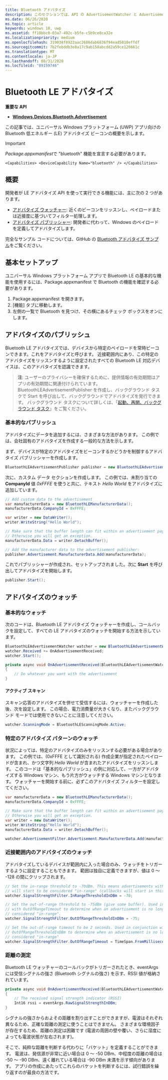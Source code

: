 ```yaml
---
title: Bluetooth アドバタイズ
description: このセクションでは、API の AdvertisementWatcher と AdvertisementPublisher を使って、ユニバーサル Windows プラットフォーム (UWP) アプリに Bluetooth 低エネルギー (LE) アドバタイズを統合する方法に関する記事を取り上げています。
ms.date: 06/26/2020
ms.topic: article
keywords: windows 10, uwp
ms.assetid: ff10bbc0-03a7-492c-b5fe-c5b9ce8ca32e
ms.localizationpriority: medium
ms.openlocfilehash: 319038f8922aac2686dab6836f94ead5018effdf
ms.sourcegitcommit: 7b2febddb3e8a17c9ab158abcdd2a59ce126661c
ms.translationtype: MT
ms.contentlocale: ja-JP
ms.lasthandoff: 08/31/2020
ms.locfileid: "89159746"
---
```

# <a name="bluetooth-le-advertisements"></a>Bluetooth LE アドバタイズ


**重要な API**

-   [**Windows.Devices.Bluetooth.Advertisement**](/uwp/api/windows.devices.bluetooth.advertisement)

この記事では、ユニバーサル Windows プラットフォーム (UWP) アプリ向けの Bluetooth 低エネルギー (LE) アドバタイズ ビーコンの概要を示します。  

> [!Important]
> *Package.appxmanifest*で "bluetooth" 機能を宣言する必要があります。
>
> `<Capabilities> <DeviceCapability Name="bluetooth" /> </Capabilities>`

## <a name="overview"></a>概要

開発者が LE アドバタイズ API を使って実行できる機能には、主に次の 2 つがあります。

-   [アドバタイズ ウォッチャー](/uwp/api/windows.devices.bluetooth.advertisement.bluetoothleadvertisementwatcher): 近くのビーコンをリッスンし、ペイロードまたは近接度に基づいてフィルター処理します。  
-   [アドバタイズ パブリッシャー](/uwp/api/windows.devices.bluetooth.advertisement.bluetoothleadvertisementpublisher): 開発者に代わって、Windows のペイロードを定義してアドバタイズします。  

完全なサンプル コードについては、GitHub の [Bluetooth アドバタイズ サンプル](https://github.com/Microsoft/Windows-universal-samples/tree/master/Samples/BluetoothAdvertisement)をご覧ください。

## <a name="basic-setup"></a>基本セットアップ

ユニバーサル Windows プラットフォーム アプリで Bluetooth LE の基本的な機能を使用するには、Package.appxmanifest で Bluetooth の機能を確認する必要があります。

1. Package.appxmanifest を開きます。
2. [機能] タブに移動します。
3. 左側の一覧で Bluetooth を見つけ、その横にあるチェック ボックスをオンにします。

## <a name="publishing-advertisements"></a>アドバタイズのパブリッシュ

Bluetooth LE アドバタイズでは、デバイスから特定のペイロードを常時ビーコンできます。これをアドバタイズと呼びます。 近接範囲内にあり、この特定のアドバタイズをリッスンするように設定されたすべての Bluetooth LE 対応デバイスは、このアドバタイズを認識できます。

> **注**: ユーザーのプライバシーを確保するために、提供情報の有効期間はアプリの有効期間に関連付けられています。 BluetoothLEAdvertisementPublisher を作成し、バックグラウンド タスクで Start を呼び出して、バックグラウンドでアドバタイズを発行できます。 バックグラウンド タスクについて詳しくは、「[起動、再開、バックグラウンド タスク](../launch-resume/index.md)」をご覧ください。

### <a name="basic-publishing"></a>基本的なパブリッシュ

アドバタイズにデータを追加するには、さまざまな方法があります。 この例では、会社固有のアドバタイズを作成する一般的な方法を示します。 

まず、デバイスが特定のアドバタイズをビーコンするかどうかを制御するアドバタイズ パブリッシャーを作成します。

```csharp
BluetoothLEAdvertisementPublisher publisher = new BluetoothLEAdvertisementPublisher();
```

次に、カスタム データ セクションを作成します。 この例では、未割り当ての **CompanyId** 値 *0xFFFE* を使うと共に、テキスト *Hello World* をアドバタイズに追加しています。 

```csharp
// Add custom data to the advertisement
var manufacturerData = new BluetoothLEManufacturerData();
manufacturerData.CompanyId = 0xFFFE;

var writer = new DataWriter();
writer.WriteString("Hello World");

// Make sure that the buffer length can fit within an advertisement payload (~20 bytes). 
// Otherwise you will get an exception.
manufacturerData.Data = writer.DetachBuffer();

// Add the manufacturer data to the advertisement publisher:
publisher.Advertisement.ManufacturerData.Add(manufacturerData);
```

これでパブリッシャーが作成され、セットアップされました。次に **Start** を呼び出してアドバタイズを開始します。

```csharp
publisher.Start();
```

## <a name="watching-for-advertisements"></a>アドバタイズのウォッチ

### <a name="basic-watching"></a>基本的なウォッチ

次のコードは、Bluetooth LE アドバタイズ ウォッチャーを作成し、コールバックを設定して、すべての LE アドバタイズのウォッチを開始する方法を示しています。

```csharp
BluetoothLEAdvertisementWatcher watcher = new BluetoothLEAdvertisementWatcher();
watcher.Received += OnAdvertisementReceived;
watcher.Start();
``` 

```csharp
private async void OnAdvertisementReceived(BluetoothLEAdvertisementWatcher watcher, BluetoothLEAdvertisementReceivedEventArgs eventArgs)
{
    // Do whatever you want with the advertisement
}
```

#### <a name="active-scanning"></a>アクティブ スキャン
スキャン応答のアドバタイズを併せて受信するには、ウォッチャーを作成した後、次を設定します。 この場合、電力消費量が大きくなり、またバックグラウンド モードでは使用できないことに注意してください。

```csharp
watcher.ScanningMode = BluetoothLEScanningMode.Active;
```

### <a name="watching-for-a-specific-advertisement-pattern"></a>特定のアドバタイズ パターンのウォッチ

状況によっては、特定のアドバタイズのみをリッスンする必要がある場合があります。 この例では、(0xFFFE として識別される) 作成企業が指定されたペイロードが含まれ、かつ文字列 *Hello World* が含まれたアドバタイズをリッスンします。 このコードは「基本的なパブリッシュ」の例に対応して、一方がアドバタイズする Windows マシン、もう片方がウォッチする Windows マシンとなります。 ウォッチャーを開始する前に、必ずこのアドバタイズ フィルターを設定してください。

```csharp
var manufacturerData = new BluetoothLEManufacturerData();
manufacturerData.CompanyId = 0xFFFE;

// Make sure that the buffer length can fit within an advertisement payload (~20 bytes). 
// Otherwise you will get an exception.
var writer = new DataWriter();
writer.WriteString("Hello World");
manufacturerData.Data = writer.DetachBuffer();

watcher.AdvertisementFilter.Advertisement.ManufacturerData.Add(manufacturerData);
```

### <a name="watching-for-a-nearby-advertisement"></a>近接範囲内のアドバタイズのウォッチ

アドバタイズしているデバイスが範囲内に入った場合のみ、ウォッチをトリガーするように設定することもできます。 範囲は独自に定義できますが、値は 0 ～ -128 の間にクリップされます。 

```csharp
// Set the in-range threshold to -70dBm. This means advertisements with RSSI >= -70dBm 
// will start to be considered "in-range" (callbacks will start in this range).
watcher.SignalStrengthFilter.InRangeThresholdInDBm = -70;

// Set the out-of-range threshold to -75dBm (give some buffer). Used in conjunction 
// with OutOfRangeTimeout to determine when an advertisement is no longer 
// considered "in-range".
watcher.SignalStrengthFilter.OutOfRangeThresholdInDBm = -75;

// Set the out-of-range timeout to be 2 seconds. Used in conjunction with 
// OutOfRangeThresholdInDBm to determine when an advertisement is no longer 
// considered "in-range"
watcher.SignalStrengthFilter.OutOfRangeTimeout = TimeSpan.FromMilliseconds(2000);
```

### <a name="gauging-distance"></a>距離の測定

Bluetooth LE ウォッチャーのコールバックがトリガーされたとき、eventArgs には受信シグナルの強さ (Bluetooth シグナルの強さ) を示す、RSSI 値が格納されています。

```csharp
private async void OnAdvertisementReceived(BluetoothLEAdvertisementWatcher watcher, BluetoothLEAdvertisementReceivedEventArgs eventArgs)
{
    // The received signal strength indicator (RSSI)
    Int16 rssi = eventArgs.RawSignalStrengthInDBm;
}
```

シグナルの強さからおよその距離を割り出すことができますが、電波はそれぞれ異なるため、正確な距離の測定に使うことはできません。 さまざまな環境因子が存在するため、距離の測定は困難です (電波の周囲の壁や覆い、さらに湿度によっても電波状態が左右されます)。

そこで、純粋な距離を判断する代わりに「バケット」を定義することができます。 電波は、発信源が非常に近い場合は 0 ～ -50 DBm、中程度の距離の場合は -50 ～ -90 DBm、遠く離れている場合は -90 DBm 未満を示す傾向があります。 アプリの作成にあたってこれらのバケットを判断するには、試行錯誤を繰り返すのが最良の方法です。
